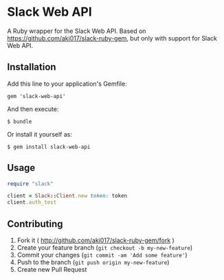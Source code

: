 # Slack Web API

A Ruby wrapper for the Slack Web API.
Based on https://github.com/aki017/slack-ruby-gem, but only with support for Slack Web API.

## Installation

Add this line to your application's Gemfile:

    gem 'slack-web-api'

And then execute:

    $ bundle

Or install it yourself as:

    $ gem install slack-web-api

## Usage

```ruby
require "slack"

client = Slack::Client.new token: token
client.auth_test
```
## Contributing

1. Fork it ( http://github.com/aki017/slack-ruby-gem/fork )
2. Create your feature branch (`git checkout -b my-new-feature`)
3. Commit your changes (`git commit -am 'Add some feature'`)
4. Push to the branch (`git push origin my-new-feature`)
5. Create new Pull Request
